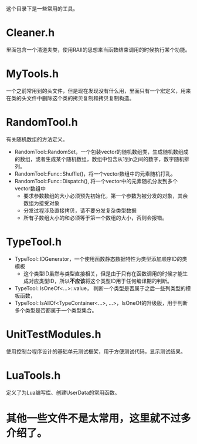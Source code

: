 这个目录下是一些常用的工具。

# Cleaner.h
里面包含一个清道夫类，使用RAII的思想来当函数结束调用的时候执行某个功能。

# MyTools.h
一个之前常用到的头文件，但是现在发现没有什么用，里面只有一个宏定义，用来在类的头文件中删除这个类的拷贝复制和拷贝复制构造。

# RandomTool.h
有关随机数组的方法定义。
* RandomTool::RandomSet，一个包装vector的随机数组类，生成随机数组成的数组，或者生成某个随机数组，数组中包含从1到n之间的数字，数字随机排列。
* RandomTool::Func::Shuffle()，将一个vector数组中的元素随机打乱。
* RandomTool::Func::Dispatch(), 将一个vector中的元素随机分发到多个vector数组中
	* 要求参数数组的大小必须预先初始化，第一个参数为被分发的对象，其余数组为接受对象
	* 分发过程涉及直接拷贝，请不要分发复杂类型数据
	* 所有子数组大小的和必须等于第一个数组的大小，否则会报错。

# TypeTool.h
* TypeTool::IDGenerator，一个使用函数静态数据特性为类型添加顺序ID的类模板
	* 这个类型ID虽然与类型直接相关，但是由于只有在函数调用的时候才能生成对应类型ID，所以**不应该**将这个类型ID用于任何编译期的判断。
* TypeTool::IsOneOf<...>::value， 判断一个类型是否属于之后一些列类型的模板函数，
* TypeTool::IsAllOf<TypeContainer<...>, ...>，IsOneOf的升级版，用于判断多个类型是否都属于一个类型集合。

# UnitTestModules.h
使用控制台程序设计的基础单元测试框架，用于方便测试代码，显示测试结果。

# LuaTools.h
定义了为Lua编写库、创建UserData的常用函数。

# 其他一些文件不是太常用，这里就不过多介绍了。
